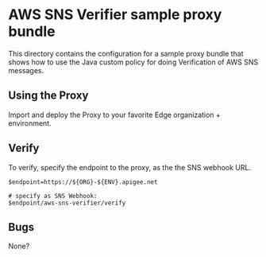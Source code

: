 # AWS SNS Verifier sample proxy bundle

This directory contains the configuration for a sample proxy bundle
that shows how to use the Java custom policy for doing Verification of AWS SNS messages.

## Using the Proxy

Import and deploy the Proxy to your favorite Edge organization + environment.

## Verify

To verify, specify the endpoint to the proxy, as the the SNS webhook URL.

```
$endpoint=https://${ORG}-${ENV}.apigee.net

# specify as SNS Webhook:
$endpoint/aws-sns-verifier/verify

```

## Bugs

None?
